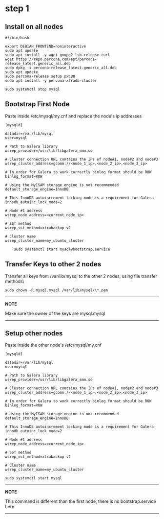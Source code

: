 # step 1

## Install on all nodes

```
#!/bin/bash

export DEBIAN_FRONTEND=noninteractive
sudo apt update
sudo apt install -y wget gnupg2 lsb-release curl
wget https://repo.percona.com/apt/percona-release_latest.generic_all.deb
sudo dpkg -i percona-release_latest.generic_all.deb
sudo apt update
sudo percona-release setup pxc80
sudo apt install -y percona-xtradb-cluster
```

```
sudo systemctl stop mysql
```

## Bootstrap First Node

Paste inside /etc/mysql/my.cnf and replace the node's ip addresses

```
[mysqld]

datadir=/var/lib/mysql
user=mysql

# Path to Galera library
wsrep_provider=/usr/lib/libgalera_smm.so

# Cluster connection URL contains the IPs of node#1, node#2 and node#3
wsrep_cluster_address=gcomm://<node_1_ip>,<node_2_ip>,<node_3_ip>

# In order for Galera to work correctly binlog format should be ROW
binlog_format=ROW

# Using the MyISAM storage engine is not recommended
default_storage_engine=InnoDB

# This InnoDB autoincrement locking mode is a requirement for Galera
innodb_autoinc_lock_mode=2

# Node #1 address
wsrep_node_address=<current_node_ip>

# SST method
wsrep_sst_method=xtrabackup-v2

# Cluster name
wsrep_cluster_name=my_ubuntu_cluster
```

```
    sudo systemctl start mysql@bootstrap.service
```

## Transfer Keys to other 2 nodes

Transfer all keys from /var/lib/mysql to the other 2 nodes, using file transfer methods\

```
sudo chown -R mysql.mysql /var/lib/mysql/\*.pem
```

---

**NOTE**

Make sure the owner of the keys are mysql.mysql

---

## Setup other nodes

Paste inside the other node's /etc/mysql/my.cnf

```
[mysqld]

datadir=/var/lib/mysql
user=mysql

# Path to Galera library
wsrep_provider=/usr/lib/libgalera_smm.so

# Cluster connection URL contains the IPs of node#1, node#2 and node#3
wsrep_cluster_address=gcomm://<node_1_ip>,<node_2_ip>,<node_3_ip>

# In order for Galera to work correctly binlog format should be ROW
binlog_format=ROW

# Using the MyISAM storage engine is not recommended
default_storage_engine=InnoDB

# This InnoDB autoincrement locking mode is a requirement for Galera
innodb_autoinc_lock_mode=2

# Node #1 address
wsrep_node_address=<current_node_ip>

# SST method
wsrep_sst_method=xtrabackup-v2

# Cluster name
wsrep_cluster_name=my_ubuntu_cluster
```

```
sudo systemctl start mysql
```

---

**NOTE**

This command is different than the first node, there is no bootstrap.service here

---
